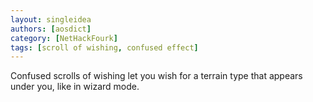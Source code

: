 ```yaml
---
layout: singleidea
authors: [aosdict]
category: [NetHackFourk]
tags: [scroll of wishing, confused effect]
---
```

Confused scrolls of wishing let you wish for a terrain type that appears under you, like in wizard mode.

